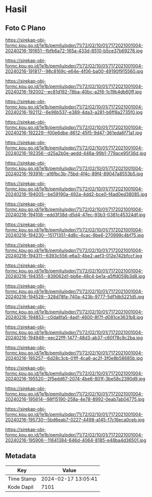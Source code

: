 # Hasil

## Foto C Plano

https://sirekap-obj-formc.kpu.go.id/1e1b/pemilu/pdpr/71/72/02/10/01/7172021001004-20240216-191651--fbfb6a72-165a-433d-8510-b5ce37b69276.jpg

https://sirekap-obj-formc.kpu.go.id/1e1b/pemilu/pdpr/71/72/02/10/01/7172021001004-20240216-191817--98c8169c-e64e-4f06-ba00-49190f915560.jpg

https://sirekap-obj-formc.kpu.go.id/1e1b/pemilu/pdpr/71/72/02/10/01/7172021001004-20240216-192002--ec81d192-78ba-40bc-a2f8-1c19b4db60ff.jpg

https://sirekap-obj-formc.kpu.go.id/1e1b/pemilu/pdpr/71/72/02/10/01/7172021001004-20240216-192112--6e96b537-e389-4da3-a281-b6ff8a2735f0.jpg

https://sirekap-obj-formc.kpu.go.id/1e1b/pemilu/pdpr/71/72/02/10/01/7172021001004-20240216-192229--f00e6dbe-8612-45f5-9d47-361eda6f71a1.jpg

https://sirekap-obj-formc.kpu.go.id/1e1b/pemilu/pdpr/71/72/02/10/01/7172021001004-20240216-192356--d25a2b0e-aedd-446a-99b1-779ace95f36d.jpg

https://sirekap-obj-formc.kpu.go.id/1e1b/pemilu/pdpr/71/72/02/10/01/7172021001004-20240216-193916--a16fbc3b-75bd-4f4c-89f4-89047a8553b5.jpg

https://sirekap-obj-formc.kpu.go.id/1e1b/pemilu/pdpr/71/72/02/10/01/7172021001004-20240216-194005--be59190a-492a-4dd2-bce0-f4ad0ed38085.jpg

https://sirekap-obj-formc.kpu.go.id/1e1b/pemilu/pdpr/71/72/02/10/01/7172021001004-20240216-194108--edd3f38d-d5d4-47ec-93b3-0381c45324df.jpg

https://sirekap-obj-formc.kpu.go.id/1e1b/pemilu/pdpr/71/72/02/10/01/7172021001004-20240216-194230--15171351-4d8c-4cac-9be6-270999c4bf75.jpg

https://sirekap-obj-formc.kpu.go.id/1e1b/pemilu/pdpr/71/72/02/10/01/7172021001004-20240216-194311--6393c556-e6a3-4be2-aef3-012e742bfccf.jpg

https://sirekap-obj-formc.kpu.go.id/1e1b/pemilu/pdpr/71/72/02/10/01/7172021001004-20240216-194355--839062d1-bb6e-48c4-be1a-a5ffd059b3d8.jpg

https://sirekap-obj-formc.kpu.go.id/1e1b/pemilu/pdpr/71/72/02/10/01/7172021001004-20240216-194528--328d78fa-740a-423b-9777-5df1db5221d5.jpg

https://sirekap-obj-formc.kpu.go.id/1e1b/pemilu/pdpr/71/72/02/10/01/7172021001004-20240216-194853--c0da8fa5-4ad1-4600-8f7f-d081ce3631b8.jpg

https://sirekap-obj-formc.kpu.go.id/1e1b/pemilu/pdpr/71/72/02/10/01/7172021001004-20240216-194949--eec22fff-1477-48d3-ab37-c60f78c8c2ba.jpg

https://sirekap-obj-formc.kpu.go.id/1e1b/pemilu/pdpr/71/72/02/10/01/7172021001004-20240216-195257--6d28c3cb-01ff-4ca6-ac2f-3f0e8b58685b.jpg

https://sirekap-obj-formc.kpu.go.id/1e1b/pemilu/pdpr/71/72/02/10/01/7172021001004-20240216-195520--2f5edd67-2074-4be6-801f-3be58c2390d9.jpg

https://sirekap-obj-formc.kpu.go.id/1e1b/pemilu/pdpr/71/72/02/10/01/7172021001004-20240216-195614--98f15190-258a-4e78-8992-0eab7ab04775.jpg

https://sirekap-obj-formc.kpu.go.id/1e1b/pemilu/pdpr/71/72/02/10/01/7172021001004-20240216-195730--5bd6eab7-0227-4498-a145-f7c16eca0ceb.jpg

https://sirekap-obj-formc.kpu.go.id/1e1b/pemilu/pdpr/71/72/02/10/01/7172021001004-20240216-195906--11641384-646d-4064-8185-e48ba4d36501.jpg


## Metadata

| Key        | Value               |
| ---------- | ------------------- |
| Time Stamp | 2024-02-17 13:05:41 |
| Kode Dapil | 7101                |



